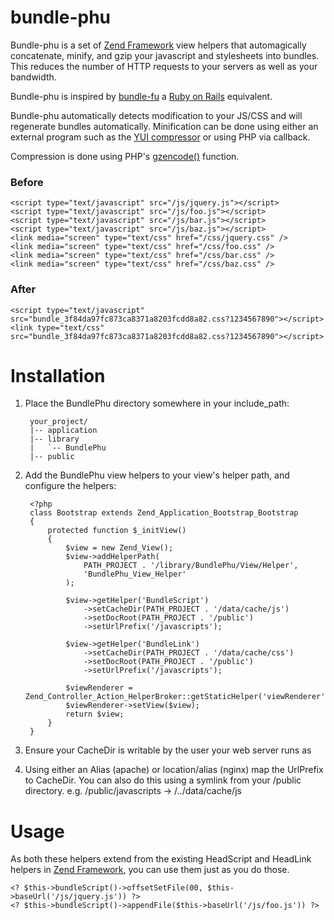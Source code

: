 bundle-phu
==========

Bundle-phu is a set of [Zend Framework][1] view helpers that automagically concatenate, minify, and gzip
your javascript and stylesheets into bundles. This reduces the number of HTTP requests to your servers as
well as your bandwidth.

Bundle-phu is inspired by [bundle-fu][2] a [Ruby on Rails][3] equivalent.

Bundle-phu automatically detects modification to your JS/CSS and will regenerate bundles automatically.
Minification can be done using either an external program such as the [YUI compressor][4] or using
PHP via callback.

Compression is done using PHP's [gzencode()][5] function.

### Before

    <script type="text/javascript" src="/js/jquery.js"></script>
    <script type="text/javascript" src="/js/foo.js"></script>
    <script type="text/javascript" src="/js/bar.js"></script>
    <script type="text/javascript" src="/js/baz.js"></script>
    <link media="screen" type="text/css" href="/css/jquery.css" />
    <link media="screen" type="text/css" href="/css/foo.css" />
    <link media="screen" type="text/css" href="/css/bar.css" />
    <link media="screen" type="text/css" href="/css/baz.css" />

### After

    <script type="text/javascript" src="bundle_3f84da97fc873ca8371a8203fcdd8a82.css?1234567890"></script>
    <link type="text/css" src="bundle_3f84da97fc873ca8371a8203fcdd8a82.css?1234567890"></script>

Installation
============

1. Place the BundlePhu directory somewhere in your include_path:

        your_project/
        |-- application
        |-- library
        |   `-- BundlePhu
        |-- public

2. Add the BundlePhu view helpers to your view's helper path, and configure the helpers:

        <?php
        class Bootstrap extends Zend_Application_Bootstrap_Bootstrap
        {
            protected function $_initView()
            {
                $view = new Zend_View();
                $view->addHelperPath(
                    PATH_PROJECT . '/library/BundlePhu/View/Helper',
                    'BundlePhu_View_Helper'
                );

                $view->getHelper('BundleScript')
                    ->setCacheDir(PATH_PROJECT . '/data/cache/js')
                    ->setDocRoot(PATH_PROJECT . '/public')
                    ->setUrlPrefix('/javascripts');

                $view->getHelper('BundleLink')
                    ->setCacheDir(PATH_PROJECT . '/data/cache/css')
                    ->setDocRoot(PATH_PROJECT . '/public')
                    ->setUrlPrefix('/javascripts');

                $viewRenderer = Zend_Controller_Action_HelperBroker::getStaticHelper('viewRenderer');
                $viewRenderer->setView($view);
                return $view;
            }
        }

3.  Ensure your CacheDir is writable by the user your web server runs as
4.  Using either an Alias (apache) or location/alias (nginx) map the UrlPrefix to CacheDir.
    You can also do this using a symlink from your /public directory.
    e.g. /public/javascripts -> /../data/cache/js

Usage
=====

As both these helpers extend from the existing HeadScript and HeadLink helpers in [Zend Framework][1],
you can use them just as you do those.

    <? $this->bundleScript()->offsetSetFile(00, $this->baseUrl('/js/jquery.js')) ?>
    <? $this->bundleScript()->appendFile($this->baseUrl('/js/foo.js')) ?>


[1]: http://framework.zend.com/
[2]: http://code.google.com/p/bundle-fu/
[3]: http://rubyonrails.org/
[4]: http://developer.yahoo.com/yui/compressor/
[5]: http://php.net/gzencode